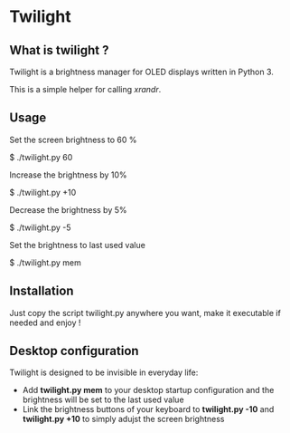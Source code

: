 # Twilight

## What is twilight ?

Twilight is a brightness manager for OLED displays written in Python 3.

This is a simple helper for calling _xrandr_.

## Usage

Set the screen brightness to 60 %

$ ./twilight.py 60

Increase the brightness by 10%

$ ./twilight.py +10

Decrease the brightness by 5%

$ ./twilight.py -5

Set the brightness to last used value

$ ./twilight.py mem

## Installation

Just copy the script twilight.py anywhere you want, make it executable if needed and enjoy !

## Desktop configuration

Twilight is designed to be invisible in everyday life:
* Add __twilight.py mem__ to your desktop startup configuration and the brightness will be set to the last used value
* Link the brightness buttons of your keyboard to __twilight.py -10__ and __twilight.py +10__ to simply adujst the screen brightness
